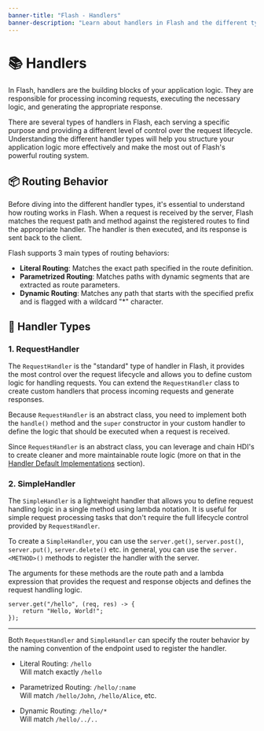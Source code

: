```yaml
---
banner-title: "Flash - Handlers"
banner-description: "Learn about handlers in Flash and the different types available."
---
```


# 📚 Handlers

In Flash, handlers are the building blocks of your application logic. They are responsible for processing incoming requests, executing the necessary logic, and generating the appropriate response.

There are several types of handlers in Flash, each serving a specific purpose and providing a different level of control over the request lifecycle. Understanding the different handler types will help you structure your application logic more effectively and make the most out of Flash's powerful routing system.

## 📦 Routing Behavior

Before diving into the different handler types, it's essential to understand how routing works in Flash. When a request is received by the server, Flash matches the request path and method against the registered routes to find the appropriate handler. The handler is then executed, and its response is sent back to the client.

Flash supports 3 main types of routing behaviors:

- **Literal Routing**: Matches the exact path specified in the route definition.
- **Parametrized Routing**: Matches paths with dynamic segments that are extracted as route parameters.
- **Dynamic Routing**: Matches any path that starts with the specified prefix and is flagged with a wildcard "*" character.

## 📌 Handler Types

### 1. RequestHandler

The `RequestHandler` is the "standard" type of handler in Flash, it provides the most control over the request lifecycle and allows you to define custom logic for handling requests.
You can extend the `RequestHandler` class to create custom handlers that process incoming requests and generate responses.

Because `RequestHandler` is an abstract class, you need to implement both the `handle()` method and the `super` constructor in your custom handler to define the logic that should be executed
when a request is received.

Since `RequestHandler` is an abstract class, you can leverage and chain HDI's to create cleaner and more maintainable route logic (more on that in the [Handler Default Implementations](/flash/advanced/handler-default-implementations) section).

### 2. SimpleHandler

The `SimpleHandler` is a lightweight handler that allows you to define request handling logic in a single method using lambda notation.
It is useful for simple request processing tasks that don't require the full lifecycle control provided by `RequestHandler`.

To create a `SimpleHandler`, you can use the `server.get()`, `server.post()`, `server.put()`, `server.delete()` etc.
in general, you can use the `server.<METHOD>()` methods to register the handler with the server.

The arguments for these methods are the route path and a lambda expression that provides
the request and response objects and defines the request handling logic.

```java[Example]
server.get("/hello", (req, res) -> {
    return "Hello, World!";
});
```

---

Both `RequestHandler` and `SimpleHandler` can specify the router behavior
by the naming convention of the endpoint used to register the handler.

- Literal Routing: `/hello` <br>
Will match exactly `/hello`

- Parametrized Routing: `/hello/:name` <br>
Will match `/hello/John`, `/hello/Alice`, etc.

- Dynamic Routing: `/hello/*` <br>
Will match `/hello/../..`